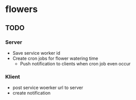 # flowers

## TODO

### Server
- Save service worker id
- Create cron jobs for flower watering time
  - Push notification to clients when cron job even occur

### Klient
- post service woerker url to server
- create notification
